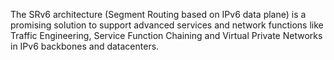[//]: # "# rose"

[//]: # "ROSE - Research on Open SRv6 Ecosystem, from Host Stack and APIs to Cloud Infrastructures"


The SRv6 architecture (Segment Routing based on IPv6 data plane) is a promising solution to support advanced services and network functions like Traffic Engineering, Service Function Chaining and Virtual Private Networks in IPv6 backbones and datacenters. 

